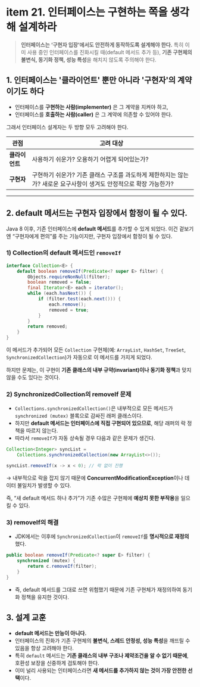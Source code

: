# item 21. 인터페이스는 구현하는 쪽을 생각해 설계하라
> **인터페이스는 ‘구현자 입장’에서도 안전하게 동작하도록 설계해야 한다.**
> 특히 이미 사용 중인 인터페이스를 진화시킬 때(default 메서드 추가 등),
> **기존 구현체의 불변식, 동기화 정책, 성능 특성**을 해치지 않도록 주의해야 한다.

## 1. 인터페이스는 '클라이언트' 뿐만 아니라 '구현자'의 계약이기도 하다

* 인터페이스를 **구현하는 사람(implementer)** 은 그 계약을 지켜야 하고,
* 인터페이스를 **호출하는 사람(caller)** 은 그 계약에 의존할 수 있어야 한다.

그래서 인터페이스 설계자는 두 방향 모두 고려해야 한다.

| 관점        | 고려 대상                                                             |
| --------- | ----------------------------------------------------------------- |
| **클라이언트** | 사용하기 쉬운가? 오용하기 어렵게 되어있는가?                                         |
| **구현자**   | 구현하기 쉬운가? 기존 클래스 구조를 과도하게 제한하지는 않는가? 새로운 요구사항이 생겨도 안정적으로 확장 가능한가? |

---

## 2. default 메서드는 구현자 입장에서 함정이 될 수 있다.

Java 8 이후, 기존 인터페이스에 **default 메서드**를 추가할 수 있게 되었다.
이건 겉보기엔 “구현자에게 편의”를 주는 기능이지만, 구현자 입장에서 함정이 될 수 있다.

### 1) Collection의 default 메서드인 `removeIf`

```java
interface Collection<E> {
    default boolean removeIf(Predicate<? super E> filter) {
        Objects.requireNonNull(filter);
        boolean removed = false;
        final Iterator<E> each = iterator();
        while (each.hasNext()) {
            if (filter.test(each.next())) {
                each.remove();
                removed = true;
            }
        }
        return removed;
    }
}
```
이 메서드가 추가되어
모든 `Collection` 구현체(예: `ArrayList`, `HashSet`, `TreeSet`, `SynchronizedCollection`)가
자동으로 이 메서드를 가지게 되었다.

하지만 문제는,
이 구현이 **기존 클래스의 내부 규약(invariant)이나 동기화 정책**과 맞지 않을 수도 있다는 것이다.

### 2) SynchronizedCollection의 removeIf 문제
* `Collections.synchronizedCollection()`은 내부적으로
  모든 메서드가 `synchronized (mutex)` 블록으로 감싸진 래퍼 클래스이다.
* 하지만 **default 메서드는 인터페이스에 직접 구현되어 있으므로**,
  해당 래퍼의 락 정책을 따르지 않는다.
* 따라서 `removeIf`가 자동 상속될 경우 다음과 같은 문제가 생긴다.

```java
Collection<Integer> syncList =
    Collections.synchronizedCollection(new ArrayList<>());

syncList.removeIf(x -> x < 0); // 락 없이 진행
```
→ 내부적으로 락을 잡지 않기 때문에 **ConcurrentModificationException**이나
데이터 불일치가 발생할 수 있다.

즉, “새 default 메서드 하나 추가”가 기존 수많은 구현체에 **예상치 못한 부작용**을 일으킬 수 있다.

### 3) removeIf의 해결
* JDK에서는 이후에 `SynchronizedCollection`이 `removeIf`를 **명시적으로 재정의**했다.

```java
public boolean removeIf(Predicate<? super E> filter) {
    synchronized (mutex) {
        return c.removeIf(filter);
    }
}
```

* 즉, default 메서드를 그대로 쓰면 위험했기 때문에
  기존 구현체가 재정의하여 동기화 정책을 유지한 것이다.

## 3. 설계 교훈

* **default 메서드는 만능이 아니다.**
* 인터페이스의 진화가 기존 구현체의 **불변식, 스레드 안정성, 성능 특성**을
  깨뜨릴 수 있음을 항상 고려해야 한다.
* 특히 `default` 메서드는 **기존 클래스의 내부 구조나 제약조건을 알 수 없기 때문에**,
  호환성 보장을 신중하게 검토해야 한다.
* 이미 널리 사용되는 인터페이스라면
  **새 메서드를 추가하지 않는 것이 가장 안전한 선택**이다.

